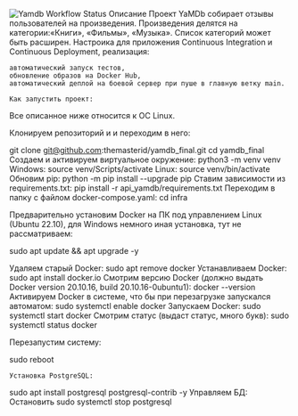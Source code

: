 ![Yamdb Workflow Status](https://github.com/ragecodemode/yamdb_final/actions/workflows/yamdb_workflow.yml/badge.svg?branch=master&event=push)
Описание
Проект YaMDb собирает отзывы пользователей на произведения. Произведения делятся на категории:«Книги», «Фильмы», «Музыка». Список категорий может быть расширен. Настроика для приложения Continuous Integration и Continuous Deployment, реализация:

```
автоматический запуск тестов,
обновление образов на Docker Hub,
автоматический деплой на боевой сервер при пуше в главную ветку main.
```
```
Как запустить проект:
```
Все описанное ниже относится к ОС Linux.

Клонируем репозиторий и и переходим в него:

git clone git@github.com:themasterid/yamdb_final.git
cd yamdb_final
Создаем и активируем виртуальное окружение:
python3 -m venv venv
Windows:
source venv/Scripts/activate
Linux:
source venv/bin/activate
Обновим pip:
python -m pip install --upgrade pip 
Ставим зависимости из requirements.txt:
pip install -r api_yamdb/requirements.txt 
Переходим в папку с файлом docker-compose.yaml:
cd infra

Предварительно установим Docker на ПК под управлением Linux (Ubuntu 22.10), для Windows немного иная установка, тут не рассматриваем:

sudo apt update && apt upgrade -y

Удаляем старый Docker:
sudo apt remove docker
Устанавливаем Docker:
sudo apt install docker.io
Смотрим версию Docker (должно выдать Docker version 20.10.16, build 20.10.16-0ubuntu1):
docker --version
Активируем Docker в системе, что бы при перезагрузке запускался автоматом:
sudo systemctl enable docker
Запускаем Docker:
sudo systemctl start docker
Смотрим статус (выдаст статус, много букв):
sudo systemctl status docker


Перезапустим систему:

sudo reboot

```
Установка PostgreSQL:
```
sudo apt install postgresql postgresql-contrib -y
Управляем БД:
Остановить
sudo systemctl stop postgresql
